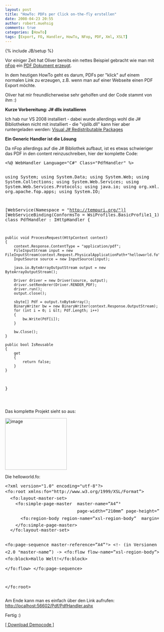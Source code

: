 ```yaml
---
layout: post
title: "HowTo: PDFs per Click on-the-fly erstellen"
date: 2008-04-23 20:55
author: robert.muehsig
comments: true
categories: [HowTo]
tags: [Export, FO, Handler, HowTo, NFop, PDF, Xml, XSLT]
---
```

{% include JB/setup %}
<p>Vor einiger Zeit hat Oliver bereits ein nettes Beispiel gebracht wie man mit <a href="http://sourceforge.net/projects/nfop/">nFop</a> ein <a href="{{BASE_PATH}}/2007/12/06/howto-pdfs-erstellen-unter-net-mit-nfop/">PDF Dokument erzeugt</a>.</p> <p>In dem heutigen HowTo geht es darum, PDFs per "klick" auf einem normalen Link zu erzeugen, z.B. wenn man auf einer Webseite einen PDF Export möchte.</p> <p>Oliver hat mir freundlicherweise sehr geholfen und der Code stammt von ihm :)</p> <p><strong>Kurze Vorbereitung: J# dlls installieren</strong></p> <p>Ich hab nur VS 2008 installiert - dabei wurde allerdings wohl die J# Bibliotheken nicht mit installiert - die "vjslib.dll" kann hier aber runtergeladen werden: <a href="http://msdn2.microsoft.com/en-us/vjsharp/bb188598.aspx">Visual J# Redistributable Packages</a></p> <p><strong>Ein Generic Handler ist die Lösung</strong></p> <p>Da nFop allerdings auf die J# Bibliothek aufbaut, ist es etwas schwieriger das PDF in den content reinzuschreiben, hier der komplette Code:</p> <div class="wlWriterSmartContent" id="scid:812469c5-0cb0-4c63-8c15-c81123a09de7:923ad05a-8302-4cec-9a70-ad42665e24b4" style="padding-right: 0px; display: inline; padding-left: 0px; float: none; padding-bottom: 0px; margin: 0px; padding-top: 0px"><pre name="code" class="c#">&lt;%@ WebHandler Language="C#" Class="PdfHandler" %&gt;

using System;
using System.Data;
using System.Web;
using System.Collections;
using System.Web.Services;
using System.Web.Services.Protocols;
using java.io;
using org.xml.sax;
using org.apache.fop.apps;
using System.IO;


[WebService(Namespace = "http://tempuri.org/")]
[WebServiceBinding(ConformsTo = WsiProfiles.BasicProfile1_1)]
public class PdfHandler : IHttpHandler
{

    public void ProcessRequest(HttpContext context)
    {
        context.Response.ContentType = "application/pdf";                     
        FileInputStream input = new FileInputStream(context.Request.PhysicalApplicationPath+"helloworld.fo");
        InputSource source = new InputSource(input);

        java.io.ByteArrayOutputStream output = new ByteArrayOutputStream();

        Driver driver = new Driver(source, output);
        driver.setRenderer(Driver.RENDER_PDF);
        driver.run();
        output.close();

        sbyte[] Pdf = output.toByteArray();
        BinaryWriter bw = new BinaryWriter(context.Response.OutputStream);           
        for (int i = 0; i &lt; Pdf.Length; i++)
        {
            bw.Write(Pdf[i]);
        }

        bw.Close();
    }

    public bool IsReusable
    {
        get
        {
            return false;
        }
    }
}

</pre></div>
<p>Das komplette Projekt sieht so aus:</p>
<p><a href="{{BASE_PATH}}/assets/wp-images/image397.png"><img style="border-right: 0px; border-top: 0px; border-left: 0px; border-bottom: 0px" height="169" alt="image" src="{{BASE_PATH}}/assets/wp-images/image-thumb376.png" width="202" border="0"></a> </p>
<p>Die helloworld.fo:</p>
<div class="wlWriterSmartContent" id="scid:812469c5-0cb0-4c63-8c15-c81123a09de7:6f1037ff-8db6-43ed-9cc4-a4361a05f04a" style="padding-right: 0px; display: inline; padding-left: 0px; float: none; padding-bottom: 0px; margin: 0px; padding-top: 0px"><pre name="code" class="c#">&lt;?xml version="1.0" encoding="utf-8"?&gt;
&lt;fo:root xmlns:fo="http://www.w3.org/1999/XSL/Format”&gt;
  &lt;fo:layout-master-set&gt;
    &lt;fo:simple-page-master  master-name=”A4”³
                            page-width=”210mm” page-height=”297mm”&gt;
      &lt;fo:region-body region-name=”xsl-region-body”  margin=”2cm”/&gt;
    &lt;/fo:simple-page-master&gt;
  &lt;/fo:layout-master-set&gt;

  &lt;fo:page-sequence  master-reference=”A4”³&gt;
    &lt;!- (in Versionen &lt;2.0 "master-name”) -&gt;
    &lt;fo:flow flow-name=”xsl-region-body”&gt;
      &lt;fo:block&gt;Hallo Welt!&lt;/fo:block&gt;   
    &lt;/fo:flow&gt;
  &lt;/fo:page-sequence&gt;

&lt;/fo:root&gt;</pre></div>
<p>Am Ende kann man es einfach über den Link aufrufen:<br><a href="http://localhost:56602/Pdf/PdfHandler.ashx">http://localhost:56602/Pdf/PdfHandler.ashx</a></p>
<p>Fertig :)</p>
<p><a href="{{BASE_PATH}}/assets/files/democode/pdfonthefly/pdfonthefly.zip">[ Download Democode ]</a></p>

